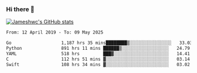 ### Hi there 👋

[![Jameshwc's GitHub stats](https://github-readme-stats.vercel.app/api?username=jameshwc)](https://github.com/anuraghazra/github-readme-stats)

<!--START_SECTION:waka-->

```txt
From: 12 April 2019 - To: 09 May 2025

Go                   1,187 hrs 35 mins████████▒░░░░░░░░░░░░░░░░   33.03 %
Python               891 hrs 11 mins ██████▒░░░░░░░░░░░░░░░░░░   24.79 %
YAML                 518 hrs         ███▓░░░░░░░░░░░░░░░░░░░░░   14.41 %
C                    112 hrs 51 mins ▓░░░░░░░░░░░░░░░░░░░░░░░░   03.14 %
Swift                108 hrs 34 mins ▓░░░░░░░░░░░░░░░░░░░░░░░░   03.02 %
```

<!--END_SECTION:waka-->